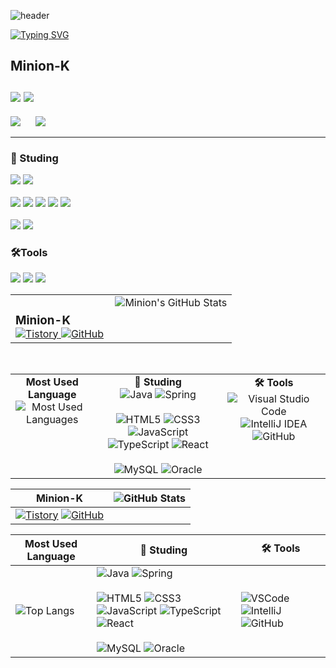 ![header](https://capsule-render.vercel.app/api?type=speech&color=gradient&customColorList=15&height=200&section=header&text=Minion's%20Github&fontSize=50&animation=twinkling&fontAlign=71&fontAlignY=40)

[![Typing SVG](https://readme-typing-svg.demolab.com?font=Fira+Code&weight=500&pause=1000&color=F7789B&vCenter=true&width=435&lines=Welcome+Minion's+Github!%E2%AD%90)](https://git.io/typing-svg)

## Minion-K <br><br> <a href="https://minion-g.tistory.com/"><img src="https://img.shields.io/badge/tistory-eb531f?style=for-the-badge&logo=tistory&logoColor=white"/></a> <a href="https://github.com/minion-K"><img src="https://img.shields.io/badge/github-%23181717.svg?&style=for-the-badge&logo=github&logoColor=white" /></a>

<p>
  <img src="https://github-readme-stats.vercel.app/api/top-langs/?username=minion-K"/>
  &nbsp;&nbsp;&nbsp;&nbsp;
  <img src="https://github-readme-stats.vercel.app/api?username=minion-K&show_icons=true&theme=radical"/>
</p>

<hr>

### 📖 Studing</h2> 
<img src="https://img.shields.io/badge/java-%23007396.svg?&style=for-the-badge&logo=java&logoColor=white" /> <img src="https://img.shields.io/badge/spring-%236DB33F.svg?&style=for-the-badge&logo=spring&logoColor=white" />
<br>
<br>
<img src="https://img.shields.io/badge/html5-%23E34F26.svg?&style=for-the-badge&logo=html5&logoColor=white" />
<img src="https://img.shields.io/badge/css3-%231572B6.svg?&style=for-the-badge&logo=css3&logoColor=white" />
<img src="https://img.shields.io/badge/javascript-%23F7DF1E.svg?&style=for-the-badge&logo=javascript&logoColor=black" />
<img src="https://img.shields.io/badge/typescript-%233178C6.svg?&style=for-the-badge&logo=typescript&logoColor=white" />
<img src="https://img.shields.io/badge/react-%2361DAFB.svg?&style=for-the-badge&logo=react&logoColor=black" />
<br>
<br>
<img src="https://img.shields.io/badge/mysql-%234479A1.svg?&style=for-the-badge&logo=mysql&logoColor=white" />
<img src="https://img.shields.io/badge/oracle-%23F80000.svg?&style=for-the-badge&logo=oracle&logoColor=white" />
  



### 🛠️Tools
<img src="https://img.shields.io/badge/visual%20studio%20code-%23007ACC.svg?&style=for-the-badge&logo=visual%20studio%20code&logoColor=white" /> <img src="https://img.shields.io/badge/intellij%20idea-%23000000.svg?&style=for-the-badge&logo=intellij%20idea&logoColor=white" />
<img src="https://img.shields.io/badge/github-%23181717.svg?&style=for-the-badge&logo=github&logoColor=white" />

<table border="0" style="width: 100%; border-collapse: collapse; border-spacing: 0;">
  <tr>
    <td style="vertical-align: top;">
      <h3 style="margin-bottom: 0;">Minion-K</h3>
      <a href="https://minion-g.tistory.com/" target="_blank" rel="noopener noreferrer">
        <img src="https://img.shields.io/badge/tistory-eb531f?style=for-the-badge&logo=tistory&logoColor=white" alt="Tistory" />
      </a>
      <a href="https://github.com/minion-K" target="_blank" rel="noopener noreferrer">
        <img src="https://img.shields.io/badge/github-%23181717.svg?&style=for-the-badge&logo=github&logoColor=white" alt="GitHub" />
      </a>
    </td>
    <td style="vertical-align: top; text-align: right; width: 55%;">
      <img src="https://github-readme-stats.vercel.app/api?username=minion-K&show_icons=true&theme=radical" alt="Minion's GitHub Stats" />
    </td>
  </tr>
</table>

<br />

<table border="0" style="width: 100%; border-collapse: collapse; border-spacing: 0;">
  <tr>
    <td style="vertical-align: top; text-align: center;">
      <strong>Most Used Language</strong><br />
      <img src="https://github-readme-stats.vercel.app/api/top-langs/?username=minion-K" alt="Most Used Languages" />
    </td>
    <td style="vertical-align: top; text-align: center;">
      <strong>📖 Studing</strong><br />
      <img src="https://img.shields.io/badge/java-%23007396.svg?&style=for-the-badge&logo=java&logoColor=white" alt="Java" />
      <img src="https://img.shields.io/badge/spring-%236DB33F.svg?&style=for-the-badge&logo=spring&logoColor=white" alt="Spring" />
      <br /><br />
      <img src="https://img.shields.io/badge/html5-%23E34F26.svg?&style=for-the-badge&logo=html5&logoColor=white" alt="HTML5" />
      <img src="https://img.shields.io/badge/css3-%231572B6.svg?&style=for-the-badge&logo=css3&logoColor=white" alt="CSS3" />
      <img src="https://img.shields.io/badge/javascript-%23F7DF1E.svg?&style=for-the-badge&logo=javascript&logoColor=black" alt="JavaScript" />
      <img src="https://img.shields.io/badge/typescript-%233178C6.svg?&style=for-the-badge&logo=typescript&logoColor=white" alt="TypeScript" />
      <img src="https://img.shields.io/badge/react-%2361DAFB.svg?&style=for-the-badge&logo=react&logoColor=black" alt="React" />
      <br /><br />
      <img src="https://img.shields.io/badge/mysql-%234479A1.svg?&style=for-the-badge&logo=mysql&logoColor=white" alt="MySQL" />
      <img src="https://img.shields.io/badge/oracle-%23F80000.svg?&style=for-the-badge&logo=oracle&logoColor=white" alt="Oracle" />
    </td>
    <td style="vertical-align: top; text-align: center;">
      <strong>🛠️ Tools</strong><br />
      <img src="https://img.shields.io/badge/visual%20studio%20code-%23007ACC.svg?&style=for-the-badge&logo=visual%20studio%20code&logoColor=white" alt="Visual Studio Code" />
      <img src="https://img.shields.io/badge/intellij%20idea-%23000000.svg?&style=for-the-badge&logo=intellij%20idea&logoColor=white" alt="IntelliJ IDEA" />
      <img src="https://img.shields.io/badge/github-%23181717.svg?&style=for-the-badge&logo=github&logoColor=white" alt="GitHub" />
    </td>
  </tr>
</table>

| Minion-K                                                                 | ![GitHub Stats](https://github-readme-stats.vercel.app/api?username=minion-K&show_icons=true&theme=radical) |
|--------------------------------------------------------------------------|----------------------------------------------------------------------------------------------------------|
| [![Tistory](https://img.shields.io/badge/tistory-eb531f?style=for-the-badge&logo=tistory&logoColor=white)](https://minion-g.tistory.com/) [![GitHub](https://img.shields.io/badge/github-%23181717.svg?&style=for-the-badge&logo=github&logoColor=white)](https://github.com/minion-K) |                                                                                                          |

| Most Used Language                                                        | 📖 Studing                                                                                              | 🛠️ Tools                                                                                              |
|--------------------------------------------------------------------------|-------------------------------------------------------------------------------------------------------|-----------------------------------------------------------------------------------------------------|
| ![Top Langs](https://github-readme-stats.vercel.app/api/top-langs/?username=minion-K) | ![Java](https://img.shields.io/badge/java-%23007396.svg?&style=for-the-badge&logo=java&logoColor=white) ![Spring](https://img.shields.io/badge/spring-%236DB33F.svg?&style=for-the-badge&logo=spring&logoColor=white) <br><br> ![HTML5](https://img.shields.io/badge/html5-%23E34F26.svg?&style=for-the-badge&logo=html5&logoColor=white) ![CSS3](https://img.shields.io/badge/css3-%231572B6.svg?&style=for-the-badge&logo=css3&logoColor=white) ![JavaScript](https://img.shields.io/badge/javascript-%23F7DF1E.svg?&style=for-the-badge&logo=javascript&logoColor=black) ![TypeScript](https://img.shields.io/badge/typescript-%233178C6.svg?&style=for-the-badge&logo=typescript&logoColor=white) ![React](https://img.shields.io/badge/react-%2361DAFB.svg?&style=for-the-badge&logo=react&logoColor=black) <br><br> ![MySQL](https://img.shields.io/badge/mysql-%234479A1.svg?&style=for-the-badge&logo=mysql&logoColor=white) ![Oracle](https://img.shields.io/badge/oracle-%23F80000.svg?&style=for-the-badge&logo=oracle&logoColor=white) | ![VSCode](https://img.shields.io/badge/visual%20studio%20code-%23007ACC.svg?&style=for-the-badge&logo=visual%20studio%20code&logoColor=white) ![IntelliJ](https://img.shields.io/badge/intellij%20idea-%23000000.svg?&style=for-the-badge&logo=intellij%20idea&logoColor=white) ![GitHub](https://img.shields.io/badge/github-%23181717.svg?&style=for-the-badge&logo=github&logoColor=white) |



<!--
**minion-K/minion-K** is a ✨ _special_ ✨ repository because its `README.md` (this file) appears on your GitHub profile.

Here are some ideas to get you started:

- 🔭 I’m currently working on ...
- 🌱 I’m currently learning ...
- 👯 I’m looking to collaborate on ...
- 🤔 I’m looking for help with ...
- 💬 Ask me about ...
- 📫 How to reach me: ...
- 😄 Pronouns: ...
- ⚡ Fun fact: ...
-->
